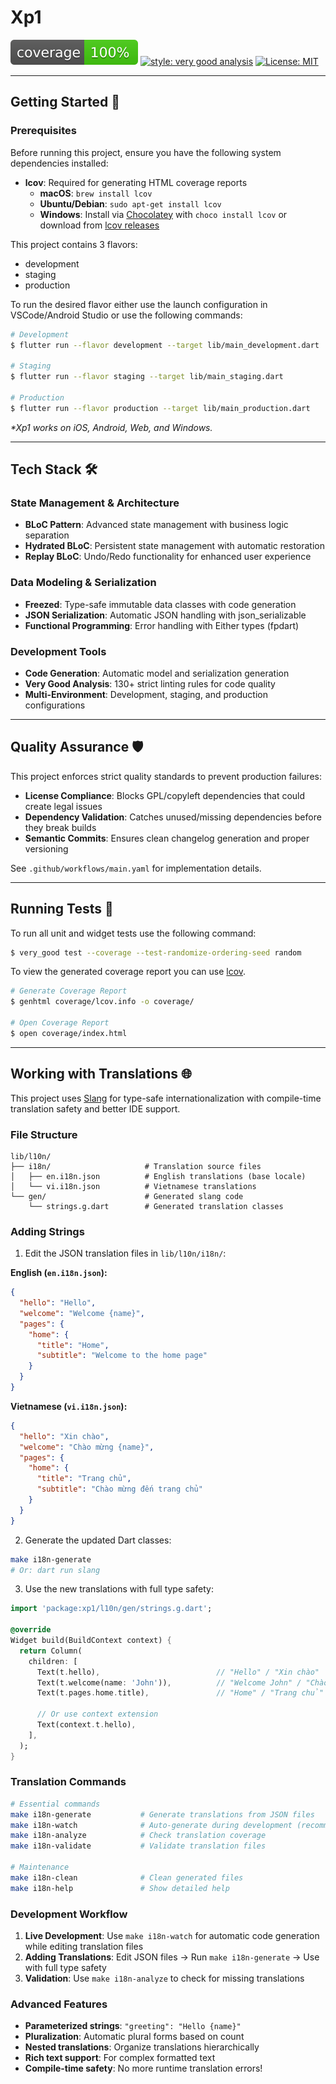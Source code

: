 # Xp1

![coverage][coverage_badge]
[![style: very good analysis][very_good_analysis_badge]][very_good_analysis_link]
[![License: MIT][license_badge]][license_link]

---

## Getting Started 🚀

### Prerequisites

Before running this project, ensure you have the following system dependencies installed:

- **lcov**: Required for generating HTML coverage reports
  - **macOS**: `brew install lcov`
  - **Ubuntu/Debian**: `sudo apt-get install lcov`
  - **Windows**: Install via [Chocolatey](https://chocolatey.org/) with `choco install lcov` or download from [lcov releases](https://github.com/linux-test-project/lcov/releases)

This project contains 3 flavors:

- development
- staging
- production

To run the desired flavor either use the launch configuration in VSCode/Android Studio or use the following commands:

```sh
# Development
$ flutter run --flavor development --target lib/main_development.dart

# Staging
$ flutter run --flavor staging --target lib/main_staging.dart

# Production
$ flutter run --flavor production --target lib/main_production.dart
```

_\*Xp1 works on iOS, Android, Web, and Windows._

---

## Tech Stack 🛠️

### State Management & Architecture

- **BLoC Pattern**: Advanced state management with business logic separation
- **Hydrated BLoC**: Persistent state management with automatic restoration
- **Replay BLoC**: Undo/Redo functionality for enhanced user experience

### Data Modeling & Serialization

- **Freezed**: Type-safe immutable data classes with code generation
- **JSON Serialization**: Automatic JSON handling with json_serializable
- **Functional Programming**: Error handling with Either types (fpdart)

### Development Tools

- **Code Generation**: Automatic model and serialization generation
- **Very Good Analysis**: 130+ strict linting rules for code quality
- **Multi-Environment**: Development, staging, and production configurations

---

## Quality Assurance 🛡️

This project enforces strict quality standards to prevent production failures:

- **License Compliance**: Blocks GPL/copyleft dependencies that could create legal issues
- **Dependency Validation**: Catches unused/missing dependencies before they break builds
- **Semantic Commits**: Ensures clean changelog generation and proper versioning

See `.github/workflows/main.yaml` for implementation details.

---

## Running Tests 🧪

To run all unit and widget tests use the following command:

```sh
$ very_good test --coverage --test-randomize-ordering-seed random
```

To view the generated coverage report you can use [lcov](https://github.com/linux-test-project/lcov).

```sh
# Generate Coverage Report
$ genhtml coverage/lcov.info -o coverage/

# Open Coverage Report
$ open coverage/index.html
```

---

## Working with Translations 🌐

This project uses [Slang](https://pub.dev/packages/slang) for type-safe internationalization with compile-time translation safety and better IDE support.

### File Structure

```
lib/l10n/
├── i18n/                     # Translation source files
│   ├── en.i18n.json          # English translations (base locale)
│   └── vi.i18n.json          # Vietnamese translations
└── gen/                      # Generated slang code
    └── strings.g.dart        # Generated translation classes
```

### Adding Strings

1. Edit the JSON translation files in `lib/l10n/i18n/`:

**English (`en.i18n.json`):**

```json
{
  "hello": "Hello",
  "welcome": "Welcome {name}",
  "pages": {
    "home": {
      "title": "Home",
      "subtitle": "Welcome to the home page"
    }
  }
}
```

**Vietnamese (`vi.i18n.json`):**

```json
{
  "hello": "Xin chào",
  "welcome": "Chào mừng {name}",
  "pages": {
    "home": {
      "title": "Trang chủ",
      "subtitle": "Chào mừng đến trang chủ"
    }
  }
}
```

2. Generate the updated Dart classes:

```sh
make i18n-generate
# Or: dart run slang
```

3. Use the new translations with full type safety:

```dart
import 'package:xp1/l10n/gen/strings.g.dart';

@override
Widget build(BuildContext context) {
  return Column(
    children: [
      Text(t.hello),                          // "Hello" / "Xin chào"
      Text(t.welcome(name: 'John')),          // "Welcome John" / "Chào mừng John"
      Text(t.pages.home.title),               // "Home" / "Trang chủ"

      // Or use context extension
      Text(context.t.hello),
    ],
  );
}
```

### Translation Commands

```sh
# Essential commands
make i18n-generate           # Generate translations from JSON files
make i18n-watch              # Auto-generate during development (recommended)
make i18n-analyze            # Check translation coverage
make i18n-validate           # Validate translation files

# Maintenance
make i18n-clean              # Clean generated files
make i18n-help               # Show detailed help
```

### Development Workflow

1. **Live Development**: Use `make i18n-watch` for automatic code generation while editing translation files
2. **Adding Translations**: Edit JSON files → Run `make i18n-generate` → Use with full type safety
3. **Validation**: Use `make i18n-analyze` to check for missing translations

### Advanced Features

- **Parameterized strings**: `"greeting": "Hello {name}"`
- **Pluralization**: Automatic plural forms based on count
- **Nested translations**: Organize translations hierarchically
- **Rich text support**: For complex formatted text
- **Compile-time safety**: No more runtime translation errors!

[coverage_badge]: coverage_badge.svg
[flutter_localizations_link]: https://api.flutter.dev/flutter/flutter_localizations/flutter_localizations-library.html
[internationalization_link]: https://flutter.dev/docs/development/accessibility-and-localization/internationalization
[license_badge]: https://img.shields.io/badge/license-MIT-blue.svg
[license_link]: https://opensource.org/licenses/MIT
[very_good_analysis_badge]: https://img.shields.io/badge/style-very_good_analysis-B22C89.svg
[very_good_analysis_link]: https://pub.dev/packages/very_good_analysis
[very_good_cli_link]: https://github.com/VeryGoodOpenSource/very_good_cli
